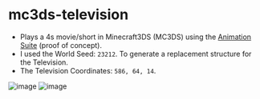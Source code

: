 # mc3ds-television
- Plays a 4s movie/short in Minecraft3DS (MC3DS) using the [Animation Suite](https://github.com/Cracko298/MC3DS-AnimationSuite) (proof of concept).
- I used the World Seed: `23212`. To generate a replacement structure for the Television.
- The Television Coordinates: `586, 64, 14`.

![image](https://github.com/user-attachments/assets/15225440-2c57-4725-a510-293af4e3e95e)
![image](https://github.com/user-attachments/assets/b86924f3-98f9-4305-98c7-ac6b35ffb7df)

